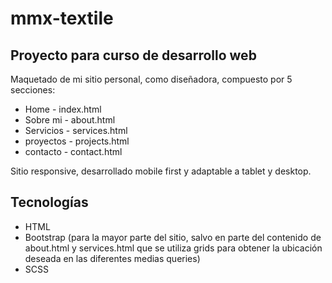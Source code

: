 # mmx-textile

## Proyecto para curso de desarrollo web

Maquetado de mi sitio personal, como diseñadora, compuesto por 5 secciones: 
* Home - index.html
* Sobre mi - about.html
* Servicios - services.html
* proyectos - projects.html
* contacto - contact.html

Sitio responsive, desarrollado mobile first y adaptable a tablet y desktop.  

## Tecnologías

* HTML
* Bootstrap (para la mayor parte del sitio, salvo en parte del contenido de about.html y services.html que se utiliza grids para obtener la ubicación deseada en las diferentes medias queries)
* SCSS 
